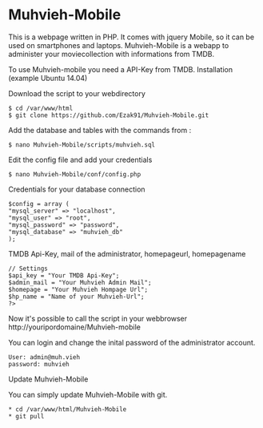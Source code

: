 Muhvieh-Mobile
==============

This is a webpage written in PHP. It comes with jquery Mobile, so it can be used on smartphones and laptops. Muhvieh-Mobile is a webapp to administer your moviecollection with informations from TMDB.

To use Muhvieh-mobile you need a API-Key from TMDB.
Installation (example Ubuntu 14.04)

Download the script to your webdirectory

    $ cd /var/www/html
    $ git clone https://github.com/Ezak91/Muhvieh-Mobile.git

Add the database and tables with the commands from :

    $ nano Muhvieh-Mobile/scripts/muhvieh.sql

Edit the config file and add your credentials

    $ nano Muhvieh-Mobile/conf/config.php

Credentials for your database connection

    $config = array (
    "mysql_server" => "localhost",
    "mysql_user" => "root",
    "mysql_password" => "password",
    "mysql_database" => "muhvieh_db"
    );

TMDB Api-Key, mail of the administrator, homepageurl, homepagename

    // Settings
    $api_key = "Your TMDB Api-Key";
    $admin_mail = "Your Muhvieh Admin Mail";
    $homepage = "Your Muhvieh Hompage Url";
    $hp_name = "Name of your Muhvieh-Url";
    ?>

Now it's possible to call the script in your webbrowser http://youripordomaine/Muhvieh-mobile

You can login and change the inital password of the administrator account.

    User: admin@muh.vieh
    password: muhvieh

Update Muhvieh-Mobile

You can simply update Muhvieh-Mobile with git.

    * cd /var/www/html/Muhvieh-Mobile
    * git pull
